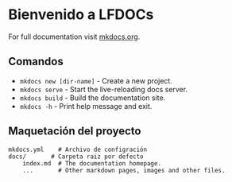 # Bienvenido a LFDOCs

For full documentation visit [mkdocs.org](https://www.lfdocs.org).

## Comandos

* `mkdocs new [dir-name]` - Create a new project.
* `mkdocs serve` - Start the live-reloading docs server.
* `mkdocs build` - Build the documentation site.
* `mkdocs -h` - Print help message and exit.

## Maquetación del proyecto

    mkdocs.yml    # Archivo de configración
    docs/       # Carpeta raiz por defecto
        index.md  # The documentation homepage.
        ...       # Other markdown pages, images and other files.
